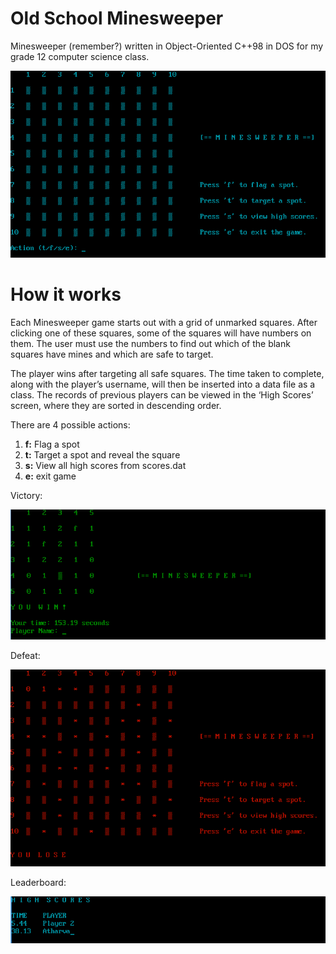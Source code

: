 # Old School Minesweeper

Minesweeper (remember?) written in Object-Oriented C++98 in DOS for my grade 12 computer science class.

![Starting screen](demo/start.png)

# How it works

Each Minesweeper game starts out with a grid of unmarked squares. After clicking one of these squares, some of the squares will have numbers on them. The user must use the numbers to find out which of the blank squares have mines and which are safe to target.  

The player wins after targeting all safe squares. The time taken to complete, along with the player’s username, will then be inserted into a data file as a class. The records of previous players can be viewed in the ‘High Scores’ screen, where they are sorted in descending order.  

There are 4 possible actions:
1.	**f:** Flag a spot
2.	**t:** Target a spot and reveal the square
3.	**s:** View all high scores from scores.dat
4.	**e:** exit game

Victory:

![Win](demo/win.png)

Defeat:

![Loss](demo/loss.png)

Leaderboard:

![Leaderboard](demo/leaderboard.png)
